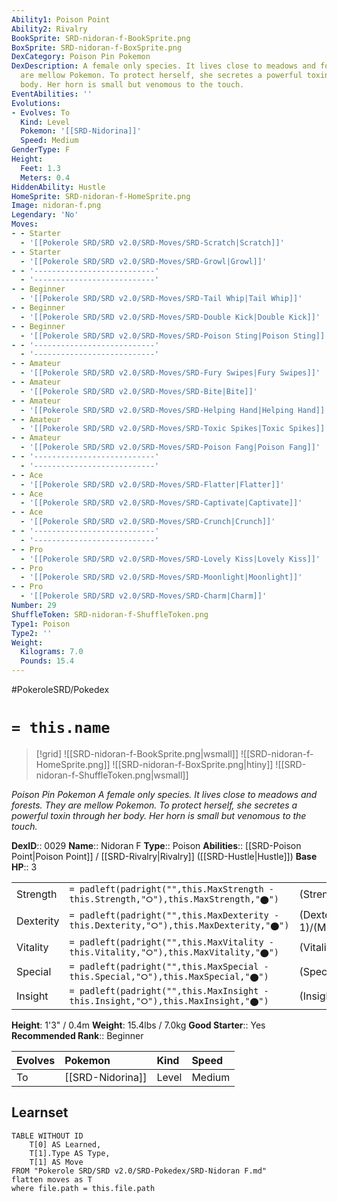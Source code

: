 ```yaml
---
Ability1: Poison Point
Ability2: Rivalry
BookSprite: SRD-nidoran-f-BookSprite.png
BoxSprite: SRD-nidoran-f-BoxSprite.png
DexCategory: Poison Pin Pokemon
DexDescription: A female only species. It lives close to meadows and forests. They
  are mellow Pokemon. To protect herself, she secretes a powerful toxin through her
  body. Her horn is small but venomous to the touch.
EventAbilities: ''
Evolutions:
- Evolves: To
  Kind: Level
  Pokemon: '[[SRD-Nidorina]]'
  Speed: Medium
GenderType: F
Height:
  Feet: 1.3
  Meters: 0.4
HiddenAbility: Hustle
HomeSprite: SRD-nidoran-f-HomeSprite.png
Image: nidoran-f.png
Legendary: 'No'
Moves:
- - Starter
  - '[[Pokerole SRD/SRD v2.0/SRD-Moves/SRD-Scratch|Scratch]]'
- - Starter
  - '[[Pokerole SRD/SRD v2.0/SRD-Moves/SRD-Growl|Growl]]'
- - '---------------------------'
  - '---------------------------'
- - Beginner
  - '[[Pokerole SRD/SRD v2.0/SRD-Moves/SRD-Tail Whip|Tail Whip]]'
- - Beginner
  - '[[Pokerole SRD/SRD v2.0/SRD-Moves/SRD-Double Kick|Double Kick]]'
- - Beginner
  - '[[Pokerole SRD/SRD v2.0/SRD-Moves/SRD-Poison Sting|Poison Sting]]'
- - '---------------------------'
  - '---------------------------'
- - Amateur
  - '[[Pokerole SRD/SRD v2.0/SRD-Moves/SRD-Fury Swipes|Fury Swipes]]'
- - Amateur
  - '[[Pokerole SRD/SRD v2.0/SRD-Moves/SRD-Bite|Bite]]'
- - Amateur
  - '[[Pokerole SRD/SRD v2.0/SRD-Moves/SRD-Helping Hand|Helping Hand]]'
- - Amateur
  - '[[Pokerole SRD/SRD v2.0/SRD-Moves/SRD-Toxic Spikes|Toxic Spikes]]'
- - Amateur
  - '[[Pokerole SRD/SRD v2.0/SRD-Moves/SRD-Poison Fang|Poison Fang]]'
- - '---------------------------'
  - '---------------------------'
- - Ace
  - '[[Pokerole SRD/SRD v2.0/SRD-Moves/SRD-Flatter|Flatter]]'
- - Ace
  - '[[Pokerole SRD/SRD v2.0/SRD-Moves/SRD-Captivate|Captivate]]'
- - Ace
  - '[[Pokerole SRD/SRD v2.0/SRD-Moves/SRD-Crunch|Crunch]]'
- - '---------------------------'
  - '---------------------------'
- - Pro
  - '[[Pokerole SRD/SRD v2.0/SRD-Moves/SRD-Lovely Kiss|Lovely Kiss]]'
- - Pro
  - '[[Pokerole SRD/SRD v2.0/SRD-Moves/SRD-Moonlight|Moonlight]]'
- - Pro
  - '[[Pokerole SRD/SRD v2.0/SRD-Moves/SRD-Charm|Charm]]'
Number: 29
ShuffleToken: SRD-nidoran-f-ShuffleToken.png
Type1: Poison
Type2: ''
Weight:
  Kilograms: 7.0
  Pounds: 15.4
---
```


#PokeroleSRD/Pokedex

# `= this.name`

> [!grid]
> ![[SRD-nidoran-f-BookSprite.png|wsmall]]
> ![[SRD-nidoran-f-HomeSprite.png]]
> ![[SRD-nidoran-f-BoxSprite.png|htiny]]
> ![[SRD-nidoran-f-ShuffleToken.png|wsmall]]


*Poison Pin Pokemon*
*A female only species. It lives close to meadows and forests. They are mellow Pokemon. To protect herself, she secretes a powerful toxin through her body. Her horn is small but venomous to the touch.*

**DexID**:: 0029
**Name**:: Nidoran F
**Type**:: Poison
**Abilities**:: [[SRD-Poison Point|Poison Point]] / [[SRD-Rivalry|Rivalry]] ([[SRD-Hustle|Hustle]])
**Base HP**:: 3

|           |                                                                                        |                                          |
| --------- | -------------------------------------------------------------------------------------- | ---------------------------------------- |
| Strength  | `= padleft(padright("",this.MaxStrength - this.Strength,"⭘"),this.MaxStrength,"⬤")`    | (Strength::2)/(MaxStrength::4)   |
| Dexterity | `= padleft(padright("",this.MaxDexterity - this.Dexterity,"⭘"),this.MaxDexterity,"⬤")` | (Dexterity:: 1)/(MaxDexterity::3) |
| Vitality  | `= padleft(padright("",this.MaxVitality - this.Vitality,"⭘"),this.MaxVitality,"⬤")`    | (Vitality::2)/(MaxVitality::4)   |
| Special   | `= padleft(padright("",this.MaxSpecial - this.Special,"⭘"),this.MaxSpecial,"⬤")`       | (Special::1)/(MaxSpecial::3)     |
| Insight   | `= padleft(padright("",this.MaxInsight - this.Insight,"⭘"),this.MaxInsight,"⬤")`       | (Insight::1)/(MaxInsight::3)     |

**Height**: 1'3" / 0.4m
**Weight**: 15.4lbs / 7.0kg
**Good Starter**:: Yes
**Recommended Rank**:: Beginner

| Evolves   | Pokemon          | Kind   | Speed   |
|:----------|:-----------------|:-------|:--------|
| To        | [[SRD-Nidorina]] | Level  | Medium  |

## Learnset

```dataview
TABLE WITHOUT ID
    T[0] AS Learned,
    T[1].Type AS Type,
    T[1] AS Move
FROM "Pokerole SRD/SRD v2.0/SRD-Pokedex/SRD-Nidoran F.md"
flatten moves as T
where file.path = this.file.path
```

